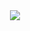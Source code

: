 
<div align="center">
  <a href="https://open.spotify.com/user/31355fy7md735z475z4rql7zatqq">
    <img src="https://https://spotify-now-playing-git-main-lakshaysk106.vercel.app//api/now-playing">
  </a>
</div>
